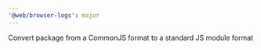 ```yaml
---
'@web/browser-logs': major
---
```


Convert package from a CommonJS format to a standard JS module format
